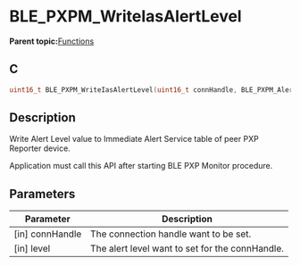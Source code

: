 # BLE\_PXPM\_WriteIasAlertLevel

**Parent topic:**[Functions](GUID-B1B3B94F-2A47-4042-83D2-C565B5E5F44B.md)

## C

```c
uint16_t BLE_PXPM_WriteIasAlertLevel(uint16_t connHandle, BLE_PXPM_AlertLevel_T level);
```

## Description

Write Alert Level value to Immediate Alert Service table of peer PXP Reporter device.

Application must call this API after starting BLE PXP Monitor procedure.

## Parameters

|Parameter|Description|
|---------|-----------|
|\[in\] connHandle|The connection handle want to be set.|
|\[in\] level|The alert level want to set for the connHandle.|

